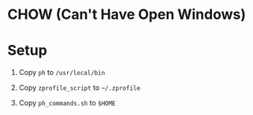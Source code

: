 # CHOW (Can't Have Open Windows)

# Setup 

1. Copy `ph` to `/usr/local/bin`

2. Copy `zprofile_script` to `~/.zprofile`

3. Copy `ph_commands.sh` to `$HOME`
